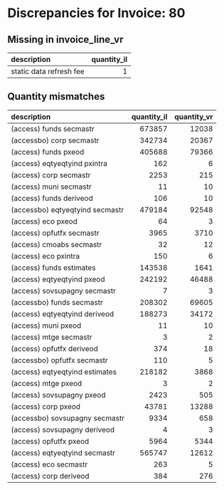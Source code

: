 # Discrepancies for Invoice: 80

## Missing in invoice_line_vr

| description             |   quantity_il |
|:------------------------|--------------:|
| static data refresh fee |             1 |

## Quantity mismatches

| description                     |   quantity_il |   quantity_vr |
|:--------------------------------|--------------:|--------------:|
| (access) funds secmastr         |        673857 |         12038 |
| (accessbo) corp secmastr        |        342734 |         20367 |
| (access) funds pxeod            |        405688 |         79366 |
| (access) eqtyeqtyind pxintra    |           162 |             6 |
| (access) corp secmastr          |          2253 |           215 |
| (access) muni secmastr          |            11 |            10 |
| (access) funds deriveod         |           106 |            10 |
| (accessbo) eqtyeqtyind secmastr |        479184 |         92548 |
| (access) eco pxeod              |            64 |             3 |
| (access) opfutfx secmastr       |          3965 |          3710 |
| (access) cmoabs secmastr        |            32 |            12 |
| (access) eco pxintra            |           150 |             6 |
| (access) funds estimates        |        143538 |          1641 |
| (access) eqtyeqtyind pxeod      |        242192 |         46488 |
| (access) sovsupagny secmastr    |             7 |             3 |
| (accessbo) funds secmastr       |        208302 |         69605 |
| (access) eqtyeqtyind deriveod   |        188273 |         34172 |
| (access) muni pxeod             |            11 |            10 |
| (access) mtge secmastr          |             3 |             2 |
| (access) opfutfx deriveod       |           374 |            18 |
| (accessbo) opfutfx secmastr     |           110 |             5 |
| (access) eqtyeqtyind estimates  |        218182 |          3868 |
| (access) mtge pxeod             |             3 |             2 |
| (access) sovsupagny pxeod       |          2423 |           505 |
| (access) corp pxeod             |         43781 |         13288 |
| (accessbo) sovsupagny secmastr  |          9334 |           658 |
| (access) sovsupagny deriveod    |             4 |             3 |
| (access) opfutfx pxeod          |          5964 |          5344 |
| (access) eqtyeqtyind secmastr   |        565747 |         12612 |
| (access) eco secmastr           |           263 |             5 |
| (access) corp deriveod          |           384 |           276 |
